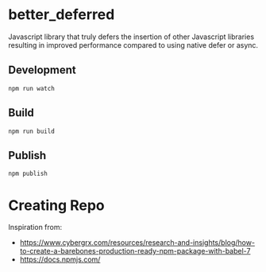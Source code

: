 # better_deferred
Javascript library that truly defers the insertion of other Javascript libraries resulting in improved performance compared to using native defer or async.
## Development
```
npm run watch
```
## Build
```
npm run build
```

## Publish
```
npm publish
```

# Creating Repo
Inspiration from:
- https://www.cybergrx.com/resources/research-and-insights/blog/how-to-create-a-barebones-production-ready-npm-package-with-babel-7
- https://docs.npmjs.com/
